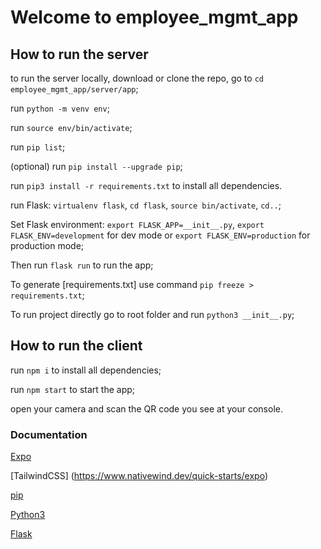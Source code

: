 # Welcome to employee_mgmt_app

## How to run the server

to run the server locally, download or clone the repo, go to `cd employee_mgmt_app/server/app`;

run `python -m venv env`;

run `source env/bin/activate`;

run `pip list`;

(optional) run `pip install --upgrade pip`;

run `pip3 install -r requirements.txt` to install all dependencies.

run Flask: `virtualenv flask`, `cd flask`, `source bin/activate`, `cd..`;

Set Flask environment: `export FLASK_APP=__init__.py`, `export FLASK_ENV=development` for dev mode or `export FLASK_ENV=production` for production mode;

Then run `flask run` to run the app;

To generate [requirements.txt] use command `pip freeze > requirements.txt`;

To run project directly go to root folder and run `python3 __init__.py`;

## How to run the client

run `npm i` to install all dependencies;

run `npm start` to start the app;

open your camera and scan the QR code you see at your console.

### Documentation

[Expo](https://docs.expo.dev/)

[TailwindCSS] (https://www.nativewind.dev/quick-starts/expo)

[pip](https://pypi.org/project/pip/)

[Python3](https://www.python.org/downloads/)

[Flask](https://flask.palletsprojects.com/en/2.0.x/installation/)